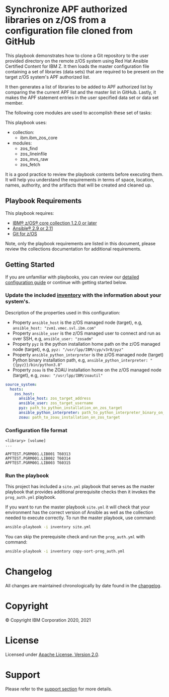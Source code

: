 # Synchronize APF authorized libraries on z/OS from a configuration file cloned from GitHub
This playbook demonstrates how to clone a Git repository to the user provided
directory on the remote z/OS system using Red Hat Ansible Certified Content for
IBM Z. It then loads the master configuration file containing a set of
libraries (data sets) that are required to be present on the target z/OS
system's APF authorized list.

It then generates a list of libraries to be added to APF authorized list by
comparing the the current APF list and the master list in GitHub. Lastly, it
makes the APF statement entries in the user specified data set or data set
member.

The following core modules are used to accomplish these set of tasks:

This playbook uses:
  - collection:
    - ibm.ibm_zos_core
  - modules:
    - zos_find
    - zos_lineinfile
    - zos_mvs_raw
    - zos_fetch

It is a good practice to review the playbook contents before executing
them. It will help you understand the requirements in terms of space, location,
names, authority, and the artifacts that will be created and cleaned up.

## Playbook Requirements
This playbook requires:

- [IBM® z/OS® core collection 1.2.0 or later](https://galaxy.ansible.com/ibm/ibm_zos_core)
- [Ansible® 2.9 or 2.11](https://docs.ansible.com/ansible/latest/installation_guide/intro_installation.html)
- [Git for z/OS](https://www.rocketsoftware.com/product-categories/mainframe/git-for-zos)

Note, only the playbook requirements are listed in this document, please review
the collections documentation for additional requirements.

## Getting Started
If you are unfamiliar with playbooks, you can review our
[detailed configuration guide](../../../docs/share/configuration_guide.md) or
continue with getting started below.

### Update the included [inventory](inventory) with the information about your system's.
Description of the properties used in this configuration:
* Property `ansible_host` is the z/OS managed node (target), e.g, `ansible_host: "zvm1.vmec.svl.ibm.com"`
* Property `ansible_user` is the z/OS managed user to connect and run as over SSH,  e.g, `ansible_user: "zosadm"`
* Property `pyz` is the python installation home path on the z/OS managed node (target), e.g, `pyz: "/usr/lpp/IBM/cyp/v3r8/pyz"`
* Property `ansible_python_interpreter` is the z/OS managed node (target) Python binary installation path,
  e.g, `ansible_python_interpreter: "{{pyz}}/bin/python3.8"`
* Property `zoau` is the ZOAU installation home on the z/OS managed node (target), e.g, `zoau: "/usr/lpp/IBM/zoautil"`

```yaml
source_system:
  hosts:
    zos_host:
      ansible_host: zos_target_address
      ansible_user: zos_target_username
      pyz: path_to_python_installation_on_zos_target
      ansible_python_interpreter: path_to_python_interpreter_binary_on_zos_target
      zoau: path_to_zoau_installation_on_zos_target
```

### Configuration file format

    <library> [volume]
    ...

```
APFTEST.PGRM001.LIB001 T60313
APFTEST.PGRM001.LIB002 T60314
APFTEST.PGRM001.LIB003 T60315
```

### Run the playbook
This project has included a `site.yml` playbook that serves as the master playbook
that provides additional prerequisite checks then it invokes the `prog_auth.yml`
playbook.

If you want to run the master playbook `site.yml` it will check that your environment
has the correct version of Ansible as well as the collection needed to execute
correctly. To run the master playbook, use command:

```bash
ansible-playbook -i inventory site.yml
```

You can skip the prerequisite check and run the `prog_auth.yml` with
command:

```bash
ansible-playbook -i inventory copy-sort-prog_auth.yml
```

# Changelog
All changes are maintained chronologically by date found in the
[changelog](changelog.yml).

# Copyright
© Copyright IBM Corporation 2020, 2021

# License
Licensed under [Apache License,
Version 2.0](https://opensource.org/licenses/Apache-2.0).

# Support
Please refer to the [support section](../../../README.md#support) for more
details.